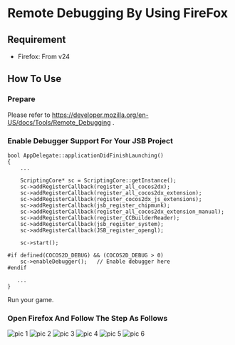 Remote Debugging By Using FireFox
=================================

Requirement
-----------

* Firefox: From v24

How To Use
----------

### Prepare ###

Please refer to https://developer.mozilla.org/en-US/docs/Tools/Remote_Debugging .

### Enable Debugger Support For Your JSB Project ###

```
bool AppDelegate::applicationDidFinishLaunching()
{
    ...
    
    ScriptingCore* sc = ScriptingCore::getInstance();
    sc->addRegisterCallback(register_all_cocos2dx);
    sc->addRegisterCallback(register_all_cocos2dx_extension);
    sc->addRegisterCallback(register_cocos2dx_js_extensions);
    sc->addRegisterCallback(jsb_register_chipmunk);
    sc->addRegisterCallback(register_all_cocos2dx_extension_manual);
    sc->addRegisterCallback(register_CCBuilderReader);
    sc->addRegisterCallback(jsb_register_system);
    sc->addRegisterCallback(JSB_register_opengl);
    
    sc->start();
    
#if defined(COCOS2D_DEBUG) && (COCOS2D_DEBUG > 0)
    sc->enableDebugger();   // Enable debugger here
#endif

   ...
}
```

Run your game.

### Open Firefox And Follow The Step As Follows ###


![pic 1](https://lh5.googleusercontent.com/-HoxLGBdV2J0/UlZ7ZoFUjyI/AAAAAAAAADM/68GDaCQ1vP0/s0-I/Firefox-Remote-Debug01.jpg)
![pic 2](https://lh6.googleusercontent.com/-7FDIHAYsKAY/UlZ7Yf8W-pI/AAAAAAAAAFQ/joG0AymnuBk/s0-I/Firefox-Remote-Debug02.jpg)
![pic 3](https://lh4.googleusercontent.com/-idvnMRGcGy8/UlZ7Wj6DDuI/AAAAAAAAAC0/L9IVyHLNqeQ/s0-I/Firefox-Remote-Debug04.jpg)
![pic 4](https://lh6.googleusercontent.com/-YuZj7JGAtFE/UlZ9DDGDczI/AAAAAAAAAEQ/D2qIedjP5FU/s0-I/Firefox-Remote-Debug04.png.png)
![pic 5](https://lh3.googleusercontent.com/-cdIcNa3jT5c/UlZ9uapf3OI/AAAAAAAAAEg/MGq3vLHsauw/s0-I/Firefox-Remote-Debug05.png)
![pic 6](https://lh5.googleusercontent.com/-T79-o5ylJKI/UlZ_JJQe3MI/AAAAAAAAAE8/F63fSVxlJKs/s0-I/Firefox-Remote-Debug06.png)

